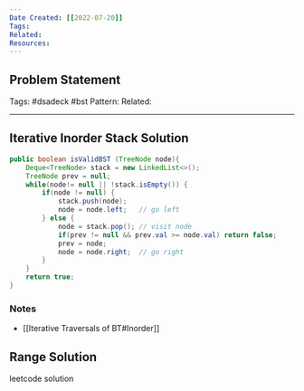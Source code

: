 ```yaml
---
Date Created: [[2022-07-20]]
Tags: 
Related: 
Resources: 
---
```


## Problem Statement


Tags:  #dsadeck  #bst
Pattern: 
Related: 

---

## Iterative Inorder Stack Solution
``` java
public boolean isValidBST (TreeNode node){
	Deque<TreeNode> stack = new LinkedList<>();
	TreeNode prev = null;
	while(node!= null || !stack.isEmpty()) {
		if(node != null) {
			stack.push(node);
			node = node.left;   // go left
		} else {
			node = stack.pop(); // visit node
			if(prev != null && prev.val >= node.val) return false;
			prev = node;
			node = node.right;  // go right
		}
	}
	return true;
}
```

### Notes
- [[Iterative Traversals of BT#Inorder]]

## Range Solution
leetcode solution


